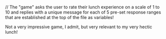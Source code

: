// The "game" asks the user to rate their lunch experience on a scale of 1 to 10 and replies with a unique message for each of 5 pre-set response ranges that are established at the top of the file as variables!

Not a very impressive game, I admit, but very relevant to my very hectic lunch!


